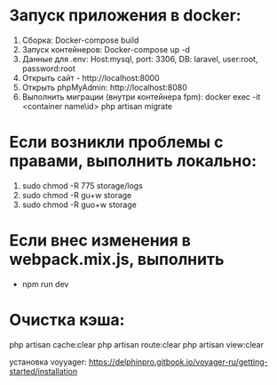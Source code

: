 # Запуск приложения в docker:
1. Сборка: Docker-compose build
2. Запуск контейнеров: Docker-compose up -d
3. Данные для .env: Host:mysql, port: 3306, DB: laravel, user:root, password:root
4. Открыть сайт - http://localhost:8000
5. Открыть phpMyAdmin: http://localhost:8080
6. Выполнить миграции (внутри контейнера fpm): docker exec -it <container name\id> php artisan migrate

# Если возникли проблемы с правами, выполнить локально:
1. sudo chmod -R 775 storage/logs
2. sudo chmod -R gu+w storage
3. sudo chmod -R guo+w storage

# Если внес изменения в webpack.mix.js, выполнить 
- npm run dev

# Очистка кэша:
php artisan cache:clear 
php artisan route:clear
php artisan view:clear

установка voyyager:
https://delphinpro.gitbook.io/voyager-ru/getting-started/installation
